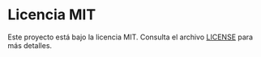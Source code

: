 
# Licencia MIT

Este proyecto está bajo la licencia MIT. Consulta el archivo [LICENSE](https://github.com/esorjs/esor/blob/main/LICENSE) para más detalles.
